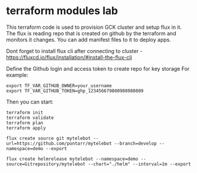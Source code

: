 # terraform modules lab

This terraform code is used to provision GCK cluster and setup flux in it. The flux is reading repo that is created on github by the terraform and monitors it changes. You can add manifest files to it to deploy apps.

Dont forget to install flux cli after connecting to cluster - https://fluxcd.io/flux/installation/#install-the-flux-cli

Define the Github login and access token to create repo for key storage
For example:
```
export TF_VAR_GITHUB_OWNER=your_username
export TF_VAR_GITHUB_TOKEN=ghp_123456679800908980809
```
Then you can start:
```
terraform init
terraform validate
terraform plan
terraform apply

flux create source git mytelebot --url=https://github.com/pontarr/mytelebot --branch=develop --namespace=demo --export

flux create helmrelease mytelebot --namespace=demo --source=Gitrepository/mytelebot --chart="./helm" --interval=1m --export
```



